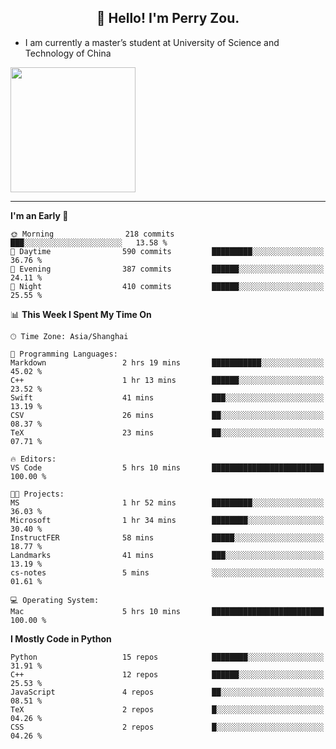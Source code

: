 <h2 align="center">👋 Hello! I'm Perry Zou.</h2>

- I am currently a master’s student at University of Science and Technology of China

<img height=200 align="center" src="https://github-readme-stats.vercel.app/api?username=zonepg" />

-------

<!--START_SECTION:waka-->
**I'm an Early 🐤** 

```text
🌞 Morning                218 commits         ███░░░░░░░░░░░░░░░░░░░░░░   13.58 % 
🌆 Daytime                590 commits         █████████░░░░░░░░░░░░░░░░   36.76 % 
🌃 Evening                387 commits         ██████░░░░░░░░░░░░░░░░░░░   24.11 % 
🌙 Night                  410 commits         ██████░░░░░░░░░░░░░░░░░░░   25.55 % 
```


📊 **This Week I Spent My Time On** 

```text
🕑︎ Time Zone: Asia/Shanghai

💬 Programming Languages: 
Markdown                 2 hrs 19 mins       ███████████░░░░░░░░░░░░░░   45.02 % 
C++                      1 hr 13 mins        ██████░░░░░░░░░░░░░░░░░░░   23.52 % 
Swift                    41 mins             ███░░░░░░░░░░░░░░░░░░░░░░   13.19 % 
CSV                      26 mins             ██░░░░░░░░░░░░░░░░░░░░░░░   08.37 % 
TeX                      23 mins             ██░░░░░░░░░░░░░░░░░░░░░░░   07.71 % 

🔥 Editors: 
VS Code                  5 hrs 10 mins       █████████████████████████   100.00 % 

🐱‍💻 Projects: 
MS                       1 hr 52 mins        █████████░░░░░░░░░░░░░░░░   36.03 % 
Microsoft                1 hr 34 mins        ████████░░░░░░░░░░░░░░░░░   30.40 % 
InstructFER              58 mins             █████░░░░░░░░░░░░░░░░░░░░   18.77 % 
Landmarks                41 mins             ███░░░░░░░░░░░░░░░░░░░░░░   13.19 % 
cs-notes                 5 mins              ░░░░░░░░░░░░░░░░░░░░░░░░░   01.61 % 

💻 Operating System: 
Mac                      5 hrs 10 mins       █████████████████████████   100.00 % 
```

**I Mostly Code in Python** 

```text
Python                   15 repos            ████████░░░░░░░░░░░░░░░░░   31.91 % 
C++                      12 repos            ██████░░░░░░░░░░░░░░░░░░░   25.53 % 
JavaScript               4 repos             ██░░░░░░░░░░░░░░░░░░░░░░░   08.51 % 
TeX                      2 repos             █░░░░░░░░░░░░░░░░░░░░░░░░   04.26 % 
CSS                      2 repos             █░░░░░░░░░░░░░░░░░░░░░░░░   04.26 % 
```




<!--END_SECTION:waka-->
